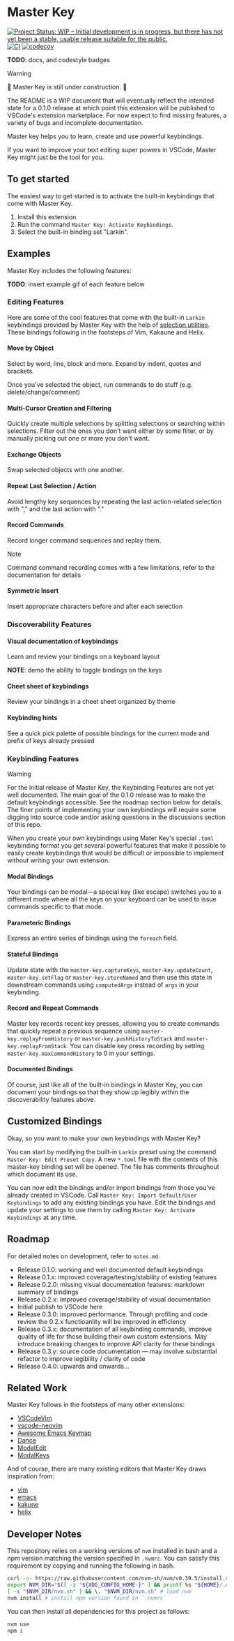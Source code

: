 # Master Key

[![Project Status: WIP – Initial development is in progress, but there has not yet been a stable, usable release suitable for the public.](https://img.shields.io/badge/Repo%20Status-WIP-yellow)](https://www.repostatus.org/#active)
[![CI](https://github.com/haberdashPI/vscode-master-key/actions/workflows/ci.yml/badge.svg)](https://github.com/haberdashPI/vscode-master-key/actions/workflows/ci.yml)
[![codecov](https://codecov.io/gh/haberdashPI/vscode-master-key/graph/badge.svg?token=099XZY1KR9)](https://codecov.io/gh/haberdashPI/vscode-master-key)

**TODO**: docs, and codestyle badges
> [!WARNING]
> 🚧 Master Key is still under construction. 🚧
>
> The README is a WIP document that will eventually reflect the intended state for a 0.1.0 release at which point this extension will be published to VSCode's extension marketplace. For now expect to find missing features, a variety of bugs and incomplete documentation.

Master key helps you to learn, create and use powerful keybindings.

If you want to improve your text editing super powers in VSCode, Master Key might just be the tool for you.

## To get started

The easiest way to get started is to activate the built-in keybindings that come with Master Key.

1. Install this extension
2. Run the command `Master Key: Activate Keybindings`.
3. Select the built-in binding set "Larkin".

## Examples

Master Key includes the following features:

**TODO**: insert example gif of each feature below

### Editing Features

Here are some of the cool features that come with the built-in `Larkin` keybindings provided by Master Key with the help of [selection utilities](https://github.com/haberdashPI/vscode-selection-utilities). These bindings following in the footsteps of Vim, Kakaune and Helix.

#### Move by Object

Select by word, line, block and more. Expand by indent, quotes and brackets.

Once you've selected the object, run commands to do stuff (e.g. delete/change/comment)

#### Multi-Cursor Creation and Filtering

Quickly create multiple selections by splitting selections or searching within selections.
Filter out the ones you don't want either by some filter, or by manually picking out
one or more you don't want.

#### Exchange Objects

Swap selected objects with one another.

#### Repeat Last Selection / Action

Avoid lengthy key sequences by repeating the last action-related selection with "," and the last action with "."

#### Record Commands

Record longer command sequences and replay them.

> [!NOTE]
> Command command recording comes with a few limitations, refer to the documentation for details

#### Symmetric Insert

Insert appropriate characters before and after each selection

### Discoverability Features

#### Visual documentation of keybindings

Learn and review your bindings on a keyboard layout

**NOTE**: demo the ability to toggle bindings on the keys

#### Cheet sheet of keybindings

Review your bindings in a cheet sheet organized by theme

#### Keybinding hints

See a quick pick palette of possible bindings for the current mode and prefix of keys already pressed

### Keybinding Features

> [!WARNING]
> For the initial release of Master Key, the Keybinding Features are not yet well documented. The main goal of the 0.1.0 release was to make the default keybindings accessible. See the roadmap section below for details. The finer points of implementing your own keybindings will require some digging into source code and/or asking questions in the discussions section of this repo.

When you create your own keybindings using Mater Key's special `.toml` keybinding format you get several powerful features that make it possible to easily create keybindings that would be difficult or impossible to implement without writing your own extension.

#### Modal Bindings

Your bindings can be modal—a special key (like escape) switches you to a different mode where all the keys on your keyboard can be used to issue commands specific to that mode.

#### Parameteric Bindings

Express an entire series of bindings using the `foreach` field.

#### Stateful Bindings

Update state with the `master-key.captureKeys`, `master-key.updateCount`, `master-key.setFlag` or `master-key.storeNamed` and then use this state in downstream commands using `computedArgs` instead of `args` in your keybinding.

#### Record and Repeat Commands

Master key records recent key presses, allowing you to create commands that quickly repeat a previous sequence using `master-key.replayFromHistory` or `master-key.pushHistoryToStack` and `master-key.replayFromStack`. You can disable key press recording by setting `master-key.maxCommandHistory` to 0 in your settings.

#### Documented Bindings

Of course, just like all of the built-in bindings in Master Key, you can document your bindings so that they show up legibly within the discoverability features above.

## Customized Bindings

Okay, so you want to make your own keybindings with Master Key?

You can start by modifying the built-in `Larkin` preset using the command `Master Key: Edit Preset Copy`. A new `*.toml` file with the contents of this master-key binding set will be opened. The file has comments throughout which document its use.

You can now edit the bindings and/or import bindings from those you've already created in VSCode. Call `Master Key: Import Default/User Keybindings` to add any existing bindings you have. Edit the bindings and update your settings to use them by calling `Master Key: Activate Keybindings` at any time.

## Roadmap

For detailed notes on development, refer to `notes.md`.

- Release 0.1.0: working and well documented default keybindings
- Release 0.1.x: improved coverage/testing/stability of existing features
- Release 0.2.0: missing visual documentation features: markdown summary of bindings
- Release 0.2.x: improved coverage/stability of visual documentation
- Initial publish to VSCode here
- Release 0.3.0: improved performance. Through profiling and code review the 0.2.x functioanlity will be improved in efficiency
- Release 0.3.x: documentation of all keybinding commands, improve quality of life for those building their own custom extensions. May introduce breaking changes to improve API clarity for these bindings
- Release 0.3.y: source code documentation — may involve substantial refactor to improve legibility / clarity of code
- Release 0.4.0: upwards and onwards...

## Related Work

Master Key follows in the footsteps of many other extensions:

- [VSCodeVim](https://github.com/VSCodeVim/Vim)
- [vscode-neovim](https://github.com/asvetliakov/vscode-neovim)
- [Awesome Emacs Keymap](https://github.com/whitphx/vscode-emacs-mcx)
- [Dance](https://github.com/71/dance)
- [ModalEdit](https://github.com/johtela/vscode-modaledit)
- [ModalKeys](https://github.com/haberdashPI/vscode-modal-keys)

And of course, there are many existing editors that Master Key draws inspiration from:

- [vim](https://www.vim.org/)
- [emacs](https://www.gnu.org/software/emacs/)
- [kakune](https://github.com/mawww/kakoune)
- [helix](https://helix-editor.com/)

## Developer Notes

This repository relies on a working versions of `nvm` installed in bash and a npm version
matching the version specified in `.nvmrc`. You can satisfy this requirement by copying and
running the following in bash.

```sh
curl -o- https://raw.githubusercontent.com/nvm-sh/nvm/v0.39.5/install.sh | bash # install nvm
export NVM_DIR="$([ -z "${XDG_CONFIG_HOME-}" ] && printf %s "${HOME}/.nvm" || printf %s "${XDG_CONFIG_HOME}/nvm")"
[ -s "$NVM_DIR/nvm.sh" ] && \. "$NVM_DIR/nvm.sh" # load nvm
nvm install # install npm version found in `.nvmrc`
```

You can then install all dependencies for this project as follows:

```sh
nvm use
npm i
```
